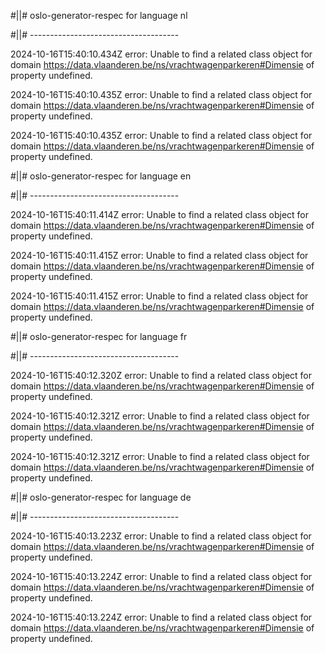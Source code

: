 #||# oslo-generator-respec for language nl  

#||# -------------------------------------  

2024-10-16T15:40:10.434Z error: Unable to find a related class object for domain https://data.vlaanderen.be/ns/vrachtwagenparkeren#Dimensie of property undefined.

2024-10-16T15:40:10.435Z error: Unable to find a related class object for domain https://data.vlaanderen.be/ns/vrachtwagenparkeren#Dimensie of property undefined.

2024-10-16T15:40:10.435Z error: Unable to find a related class object for domain https://data.vlaanderen.be/ns/vrachtwagenparkeren#Dimensie of property undefined.

#||# oslo-generator-respec for language en  

#||# -------------------------------------  

2024-10-16T15:40:11.414Z error: Unable to find a related class object for domain https://data.vlaanderen.be/ns/vrachtwagenparkeren#Dimensie of property undefined.

2024-10-16T15:40:11.415Z error: Unable to find a related class object for domain https://data.vlaanderen.be/ns/vrachtwagenparkeren#Dimensie of property undefined.

2024-10-16T15:40:11.415Z error: Unable to find a related class object for domain https://data.vlaanderen.be/ns/vrachtwagenparkeren#Dimensie of property undefined.

#||# oslo-generator-respec for language fr  

#||# -------------------------------------  

2024-10-16T15:40:12.320Z error: Unable to find a related class object for domain https://data.vlaanderen.be/ns/vrachtwagenparkeren#Dimensie of property undefined.

2024-10-16T15:40:12.321Z error: Unable to find a related class object for domain https://data.vlaanderen.be/ns/vrachtwagenparkeren#Dimensie of property undefined.

2024-10-16T15:40:12.321Z error: Unable to find a related class object for domain https://data.vlaanderen.be/ns/vrachtwagenparkeren#Dimensie of property undefined.

#||# oslo-generator-respec for language de  

#||# -------------------------------------  

2024-10-16T15:40:13.223Z error: Unable to find a related class object for domain https://data.vlaanderen.be/ns/vrachtwagenparkeren#Dimensie of property undefined.

2024-10-16T15:40:13.224Z error: Unable to find a related class object for domain https://data.vlaanderen.be/ns/vrachtwagenparkeren#Dimensie of property undefined.

2024-10-16T15:40:13.224Z error: Unable to find a related class object for domain https://data.vlaanderen.be/ns/vrachtwagenparkeren#Dimensie of property undefined.

